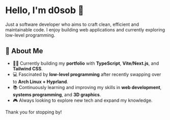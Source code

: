 # Hello, I'm d0sob 👋

Just a software developer who aims to craft clean, efficient and maintainable code. I enjoy building web applications and currently exploring low-level programming.

## 🌱 About Me
- 🧑‍💻 Currently building my **portfolio** with **TypeScript**, **Vite/Next.js**, and **Tailwind CSS**.
- 💻 Fascinated by **low-level programming** after recently swapping over to **Arch Linux + Hyprland**.
- 📚 Continuously learning and improving my skills in **web development**, **systems programming**, and **3D graphics**.
- 🎮 Always looking to explore new tech and expand my knowledge.

Thank you for stopping by!
